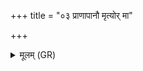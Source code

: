 +++
title = "०३ प्राणापानौ मृत्योर् मा"

+++
<details><summary>मूलम् (GR)</summary>

प्राणापानौ मृत्योर् मा पातं स्वाहा ॥
</details>